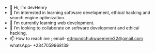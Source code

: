 - 👋 Hi, I’m devHenry
- 👀 I’m interested in learning software development, ethical hacking and search engine optimization.
- 🌱 I’m currently learning web development.
- 💞️ I’m looking to collaborate on software development and ethical hacking.
- 📫 How to reach me ; email- edmundchukwuemerie22@gmail.com
                       whatsApp- +2347059968139
                        

<!---
Henry-3551/Henry-3551 is a ✨ special ✨ repository because its `README.md` (this file) appears on your GitHub profile.
You can click the Preview link to take a look at your changes.
--->
